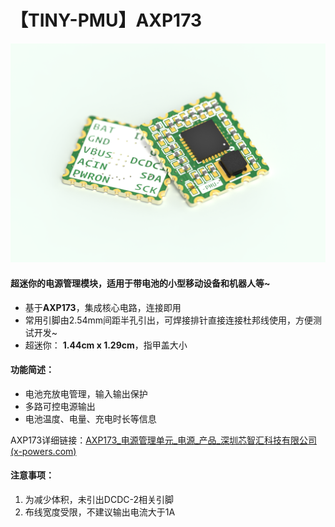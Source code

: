 # 【TINY-PMU】AXP173
![](https://github.com/Forairaaaaa/TINY-PMU-AXP173/blob/main/4.Pics/KeyShot%E6%B8%B2%E6%9F%93.9.png?raw=true)

#### 超迷你的电源管理模块，适用于带电池的小型移动设备和机器人等~

- 基于**AXP173**，集成核心电路，连接即用
- 常用引脚由2.54mm间距半孔引出，可焊接排针直接连接杜邦线使用，方便测试开发~
- 超迷你： **1.44cm x 1.29cm**，指甲盖大小

#### 功能简述：

- 电池充放电管理，输入输出保护
- 多路可控电源输出
- 电池温度、电量、充电时长等信息

AXP173详细链接：[AXP173_电源管理单元_电源_产品_深圳芯智汇科技有限公司 (x-powers.com)](http://www.x-powers.com/index.php/Info/product_detail/article_id/27)

#### 注意事项：

1. 为减少体积，未引出DCDC-2相关引脚
2. 布线宽度受限，不建议输出电流大于1A
